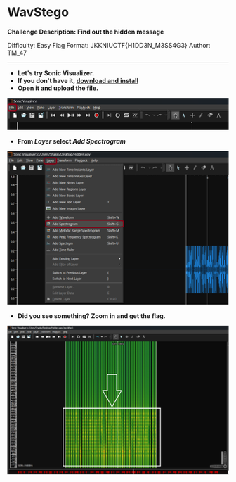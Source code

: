 # WavStego

**Challenge Description: Find out the hidden message**

Difficulty: Easy
Flag Format: JKKNIUCTF{H1DD3N_M3SS4G3}
Author: TM_47

---

- **Let's try Sonic Visualizer.**
- **If you don't have it, [download and install](https://www.sonicvisualiser.org/download.html)**
- **Open it and upload the file.**
  
![sonic visualizer](../images/aa.png)


- **From _Layer_ select _Add Spectrogram_**
  
![sonic visualizer](../images/bb.png)

- **Did you see something? Zoom in and get the flag.**
  
![sonic visualizer](../images/cc.png)